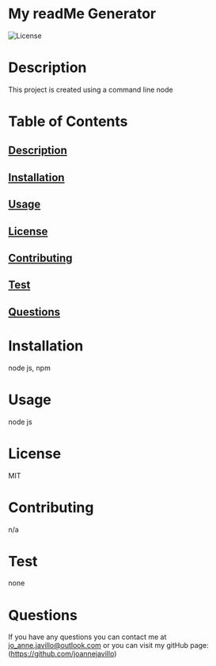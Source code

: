 
# My readMe Generator
![License](https://img.shields.io/badge/License-MIT-purple)
# Description 
This project is created using a command line node
# Table of Contents 

  ## [Description](#description)
  ## [Installation](#installation)
  ## [Usage](#usage)
  ## [License](#license)
  ## [Contributing](#contributing)
  ## [Test](#tests)
  ## [Questions](#questions)
# Installation
node js, npm
# Usage 
node js
# License
MIT
# Contributing
n/a
# Test
none
# Questions

If you have any questions you can contact me at jo_anne.javillo@outlook.com or you can visit my gitHub page: (https://github.com/joannejavillo)

